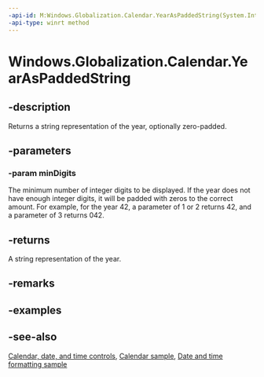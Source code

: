 ```yaml
---
-api-id: M:Windows.Globalization.Calendar.YearAsPaddedString(System.Int32)
-api-type: winrt method
---
```


<!-- Method syntax
public string YearAsPaddedString(System.Int32 minDigits)
-->

# Windows.Globalization.Calendar.YearAsPaddedString

## -description
Returns a string representation of the year, optionally zero-padded.

## -parameters
### -param minDigits
The minimum number of integer digits to be displayed. If the year does not have enough integer digits, it will be padded with zeros to the correct amount. For example, for the year 42, a parameter of 1 or 2 returns 42, and a parameter of 3 returns 042.

## -returns
A string representation of the year.

## -remarks

## -examples

## -see-also

[Calendar, date, and time controls](/windows/uwp/design/controls-and-patterns/date-and-time), [Calendar sample](https://github.com/Microsoft/Windows-universal-samples/tree/master/Samples/Calendar), [Date and time formatting sample](https://github.com/microsoft/Windows-universal-samples/tree/master/Samples/DateTimeFormatting)
